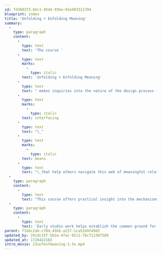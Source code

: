 ```yaml
---
id: fd368273-b6c1-45d4-93be-65a483311704
blueprint: index
title: 'Unfolding + Enfolding Meaning'
summary:
  -
    type: paragraph
    content:
      -
        type: text
        text: 'The course '
      -
        type: text
        marks:
          -
            type: italic
        text: 'Unfolding + Enfolding Meaning'
      -
        type: text
        text: " makes inquiries into the nature of the design process from two perspectives: 1) how ideas are processed to help unpack meaning relative to complexity and vagueness; and 2) how meaning is packaged into a thoughtful design interface. Our ever-changing social and media-dependent environment increasingly demands that designers understand how to design the\_"
      -
        type: text
        marks:
          -
            type: italic
        text: interfacing
      -
        type: text
        text: "\_"
      -
        type: text
        marks:
          -
            type: italic
        text: means
      -
        type: text
        text: "\_that help others navigate this web of meaningful relationships. Without that understanding design is limited to empty form, senseless embellishment, and uninspired repetition."
  -
    type: paragraph
    content:
      -
        type: text
        text: "This course offers practical insight into the mechanisms of meaning for relational design via semiotics and mindful action. While semiotics is known as a logical (rational) system for analysis and critical thinking, more importantly for designers is its use as a tool to generate creative, original and optimal results. However, this rational approach becomes most useful when this integrates with the intuitive sensibilities that draw from our inner intelligence as the ground for consciousness.\_"
  -
    type: paragraph
    content:
      -
        type: text
        text: 'Early studio work helps establish the common ground for the use of semiotic theory: as a tool for analysis and for critical making in design; to understand theory and practice as necessary partners; and to ultimately enable the application of theory to individualized interests.'
parent: f3a6c2ab-c70d-45bb-a237-1ca51b9f49d2
updated_by: 241dc15f-5b2a-47ac-9111-7bcf1230f589
updated_at: 1726422163
intro_movie: 23unfenfmeaning-3.5s.mp4
---
```

